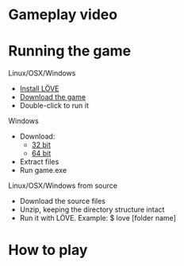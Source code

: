 # Gameplay video


# Running the game

Linux/OSX/Windows

- [Install LÖVE](https://love2d.org/)
- [Download the game]()
- Double-click to run it

Windows

- Download:
    - [32 bit]()
    - [64 bit]()
- Extract files
- Run game.exe

Linux/OSX/Windows from source

- Download the source files
- Unzip, keeping the directory structure intact
- Run it with LÖVE. Example:
        $ love [folder name]

# How to play
